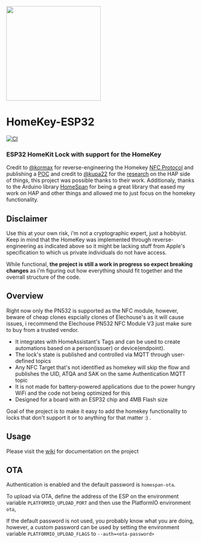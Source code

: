 <img src="https://github.com/rednblkx/HomeKey-ESP32/assets/29458132/6c2e1ea8-f74e-41ac-a690-461e339525acb" width="250" height="250">

# HomeKey-ESP32
[![CI](https://github.com/rednblkx/HomeKey-ESP32/actions/workflows/main.yml/badge.svg?branch=main)](https://github.com/rednblkx/HomeKey-ESP32/actions/workflows/main.yml)
### ESP32 HomeKit Lock with support for the HomeKey

Credit to [@kormax](https://github.com/kormax) for reverse-engineering the Homekey [NFC Protocol](https://github.com/kormax/apple-home-key) and publishing a [POC](https://github.com/kormax/apple-home-key-reader) and credit to [@kupa22](https://github.com/kupa22) for the [research](https://github.com/kupa22/apple-homekey) on the HAP side of things, this project was possible thanks to their work.
Additionaly, thanks to the Arduino library [HomeSpan](https://github.com/HomeSpan/HomeSpan) for being a great library that eased my work on HAP and other things and allowed me to just focus on the homekey functionality.

## Disclaimer

Use this at your own risk, i'm not a cryptographic expert, just a hobbyist. Keep in mind that the HomeKey was implemented through reverse-engineering as indicated above so it might be lacking stuff from Apple's specification to which us private individuals do not have access.

While functional, **the project is still a work in progress so expect breaking changes** as i'm figuring out how everything should fit together and the overrall structure of the code.

## Overview

Right now only the PN532 is supported as the NFC module, however, beware of cheap clones espcially clones of Elechouse's as it will cause issues, i recommend the Elechouse PN532 NFC Module V3 just make sure to buy from a trusted vendor.

- It integrates with HomeAssistant's Tags and can be used to create automations based on a person(issuer) or device(endpoint).
- The lock's state is published and controlled via MQTT through user-defined topics
- Any NFC Target that's not identified as homekey will skip the flow and publishes the UID, ATQA and SAK on the same Authentication MQTT topic 
- It is not made for battery-powered applications due to the power hungry WiFi and the code not being optimized for this
- Designed for a board with an ESP32 chip and 4MB Flash size

Goal of the project is to make it easy to add the homekey functionality to locks that don't support it or to anything for that matter :) .

## Usage

Please visit the [wiki](https://github.com/rednblkx/HomeKey-ESP32/wiki) for documentation on the project

## OTA

Authentication is enabled and the default password is `homespan-ota`.

To upload via OTA, define the address of the ESP on the environment variable `PLATFORMIO_UPLOAD_PORT` and then use the PlatformIO environment `ota`, 

If the default password is not used, you probably know what you are doing, however, a custom password can be used by setting the environment variable `PLATFORMIO_UPLOAD_FLAGS` to `--auth=<ota-password>`
